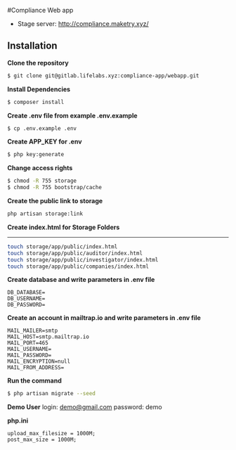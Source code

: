 #Compliance Web app  
  
* Stage server: http://compliance.maketry.xyz/
  
## Installation   

**Clone the repository**   
```bash
$ git clone git@gitlab.lifelabs.xyz:compliance-app/webapp.git
```  
  
**Install Dependencies**  
 ```bash
 $ composer install
 ```  
 
  **Create .env file from example .env.example**  
 ```bash
 $ cp .env.example .env
 ```

**Create APP_KEY for .env**  
 ```bash
 $ php key:generate
 ``` 

**Change access rights**  

```bash
$ chmod -R 755 storage
$ chmod -R 755 bootstrap/cache
```

**Create the public link to storage**
```bash
php artisan storage:link
```

**Create index.html for Storage Folders**
*** ***
```bash
touch storage/app/public/index.html
touch storage/app/public/auditor/index.html
touch storage/app/public/investigator/index.html
touch storage/app/public/companies/index.html
```

**Create database and write parameters in .env file**  

    DB_DATABASE=  
    DB_USERNAME=  
    DB_PASSWORD=  

**Create an account in mailtrap.io and write parameters in .env file**

    MAIL_MAILER=smtp
    MAIL_HOST=smtp.mailtrap.io
    MAIL_PORT=465
    MAIL_USERNAME=
    MAIL_PASSWORD=
    MAIL_ENCRYPTION=null
    MAIL_FROM_ADDRESS=
    
    
**Run the command**  
```bash
$ php artisan migrate --seed
```   
 
**Demo User**
login: demo@gmail.com 
password: demo
 
 
 **php.ini**
 ```
 upload_max_filesize = 1000M;
 post_max_size = 1000M;
```   
